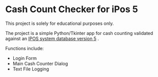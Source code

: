 # Cash Count Checker for iPos 5

This project is solely for educational purposes only.

The project is a simple Python/Tkinter app for cash counting
validated against an [IPOS system database version 5](https://inspirasi.biz/produk/detail/KBKAT-20170403132947) .

Functions include:
-  Login Form
-  Main Cash Counter Dialog
-  Text File Logging
